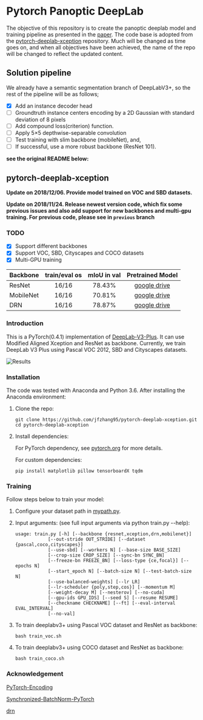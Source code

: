 # Pytorch Panoptic DeepLab

The objective of this repository is to create the panoptic deeplab model and training pipeline as presented in the [paper](https://arxiv.org/pdf/1911.10194.pdf). The code base is adopted from the [pytorch-deeplab-xception](https://github.com/jfzhang95/pytorch-deeplab-xception) repository. Much will be changed as time goes on, and when all objectives have been achieved, the name of the repo will be changed to reflect the updated content.

## Solution pipeline

We already have a semantic segmentation branch of DeepLabV3+, so the rest of the pipeline will be as follows;

- [X] Add an instance decoder head
- [ ] Groundtruth instance centers encoding by a 2D Gaussian with standard deviation of 8 pixels
- [ ] Add compound loss(criterion) function.
- [ ] Apply 5×5 depthwise-separable convolution
- [ ] Test training with slim backbone (mobileNet), and,
- [ ] If successful, use a more robust backbone (ResNet 101).

**see the original README below:**

## pytorch-deeplab-xception

**Update on 2018/12/06. Provide model trained on VOC and SBD datasets.**  

**Update on 2018/11/24. Release newest version code, which fix some previous issues and also add support for new backbones and multi-gpu training. For previous code, please see in `previous` branch**  

### TODO

- [x] Support different backbones
- [x] Support VOC, SBD, Cityscapes and COCO datasets
- [x] Multi-GPU training

| Backbone  | train/eval os | mIoU in val |                                  Pretrained Model                                  |
| :-------- | :-----------: | :---------: | :--------------------------------------------------------------------------------: |
| ResNet    |     16/16     |   78.43%    | [google drive](https://drive.google.com/open?id=1NwcwlWqA-0HqAPk3dSNNPipGMF0iS0Zu) |
| MobileNet |     16/16     |   70.81%    | [google drive](https://drive.google.com/open?id=1G9mWafUAj09P4KvGSRVzIsV_U5OqFLdt) |
| DRN       |     16/16     |   78.87%    | [google drive](https://drive.google.com/open?id=131gZN_dKEXO79NknIQazPJ-4UmRrZAfI) |

### Introduction

This is a PyTorch(0.4.1) implementation of [DeepLab-V3-Plus](https://arxiv.org/pdf/1802.02611). It
can use Modified Aligned Xception and ResNet as backbone. Currently, we train DeepLab V3 Plus
using Pascal VOC 2012, SBD and Cityscapes datasets.

![Results](doc/results.png)

### Installation

The code was tested with Anaconda and Python 3.6. After installing the Anaconda environment:

1. Clone the repo:

    ```Shell
    git clone https://github.com/jfzhang95/pytorch-deeplab-xception.git
    cd pytorch-deeplab-xception
    ```

2. Install dependencies:

    For PyTorch dependency, see [pytorch.org](https://pytorch.org/) for more details.

    For custom dependencies:

    ```Shell
    pip install matplotlib pillow tensorboardX tqdm
    ```

### Training

Follow steps below to train your model:

1. Configure your dataset path in [mypath.py](https://github.com/jfzhang95/pytorch-deeplab-xception/blob/master/mypath.py).

2. Input arguments: (see full input arguments via python train.py --help):

    ```Shell
    usage: train.py [-h] [--backbone {resnet,xception,drn,mobilenet}]
                [--out-stride OUT_STRIDE] [--dataset {pascal,coco,cityscapes}]
                [--use-sbd] [--workers N] [--base-size BASE_SIZE]
                [--crop-size CROP_SIZE] [--sync-bn SYNC_BN]
                [--freeze-bn FREEZE_BN] [--loss-type {ce,focal}] [--epochs N]
                [--start_epoch N] [--batch-size N] [--test-batch-size N]
                [--use-balanced-weights] [--lr LR]
                [--lr-scheduler {poly,step,cos}] [--momentum M]
                [--weight-decay M] [--nesterov] [--no-cuda]
                [--gpu-ids GPU_IDS] [--seed S] [--resume RESUME]
                [--checkname CHECKNAME] [--ft] [--eval-interval EVAL_INTERVAL]
                [--no-val]

    ```

3. To train deeplabv3+ using Pascal VOC dataset and ResNet as backbone:

    ```Shell
    bash train_voc.sh
    ```

4. To train deeplabv3+ using COCO dataset and ResNet as backbone:

    ```Shell
    bash train_coco.sh
    ```

### Acknowledgement

[PyTorch-Encoding](https://github.com/zhanghang1989/PyTorch-Encoding)

[Synchronized-BatchNorm-PyTorch](https://github.com/vacancy/Synchronized-BatchNorm-PyTorch)

[drn](https://github.com/fyu/drn)
